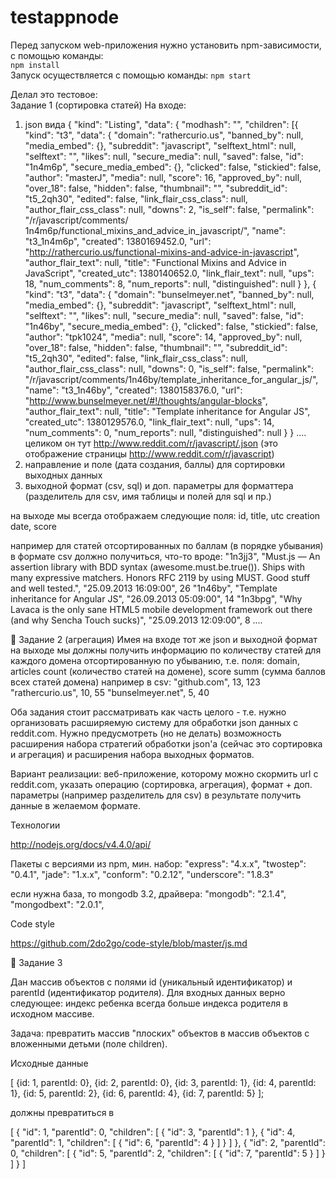 # testappnode
Перед запуском web-приложения нужно установить npm-зависимости, с помощью команды:</br>
`npm install`</br>
Запуск осуществляется с помощью команды:
`npm start`

Делал это тестовое:<br>
Задание 1 (сортировка статей)
На входе:
1. json вида
{
	"kind": "Listing",
	"data": {
    	"modhash": "",
    	"children": [{
        	"kind": "t3",
        	"data": {
            	"domain": "rathercurio.us",
            	"banned_by": null,
            	"media_embed": {},
            	"subreddit": "javascript",
            	"selftext_html": null,
            	"selftext": "",
            	"likes": null,
            	"secure_media": null,
            	"saved": false,
            	"id": "1n4m6p",
            	"secure_media_embed": {},
            	"clicked": false,
            	"stickied": false,
            	"author": "masterJ",
            	"media": null,
            	"score": 16,
            	"approved_by": null,
            	"over_18": false,
            	"hidden": false,
            	"thumbnail": "",
            	"subreddit_id": "t5_2qh30",
            	"edited": false,
            	"link_flair_css_class": null,
            	"author_flair_css_class": null,
            	"downs": 2,
            	"is_self": false,
            	"permalink": "/r/javascript/comments/
1n4m6p/functional_mixins_and_advice_in_javascript/",
            	"name": "t3_1n4m6p",
            	"created": 1380169452.0,
            	"url": "http://rathercurio.us/functional-mixins-and-advice-in-javascript",
            	"author_flair_text": null,
            	"title": "Functional Mixins and Advice in JavaScript",
            	"created_utc": 1380140652.0,
            	"link_flair_text": null,
            	"ups": 18,
            	"num_comments": 8,
            	"num_reports": null,
            	"distinguished": null
        	}
    	}, {
        	"kind": "t3",
        	"data": {
            	"domain": "bunselmeyer.net",
            	"banned_by": null,
            	"media_embed": {},
            	"subreddit": "javascript",
            	"selftext_html": null,
            	"selftext": "",
            	"likes": null,
            	"secure_media": null,
            	"saved": false,
            	"id": "1n46by",
            	"secure_media_embed": {},
            	"clicked": false,
            	"stickied": false,
            	"author": "tpk1024",
            	"media": null,
            	"score": 14,
            	"approved_by": null,
            	"over_18": false,
            	"hidden": false,
            	"thumbnail": "",
            	"subreddit_id": "t5_2qh30",
            	"edited": false,
            	"link_flair_css_class": null,
            	"author_flair_css_class": null,
            	"downs": 0,
            	"is_self": false,
            	"permalink": "/r/javascript/comments/1n46by/template_inheritance_for_angular_js/",
            	"name": "t3_1n46by",
            	"created": 1380158376.0,
            	"url": "http://www.bunselmeyer.net/#!/thoughts/angular-blocks",
            	"author_flair_text": null,
            	"title": "Template inheritance for Angular JS",
            	"created_utc": 1380129576.0,
            	"link_flair_text": null,
            	"ups": 14,
            	"num_comments": 0,
            	"num_reports": null,
            	"distinguished": null
        	}
    	}
....
целиком он тут http://www.reddit.com/r/javascript/.json (это отображение страницы http://www.reddit.com/r/javascript)
2. направление и поле (дата создания, баллы) для сортировки выходных данных
3. выходной формат (csv, sql) и доп. параметры для форматтера (разделитель для csv, имя таблицы и полей для sql и пр.)
 
на выходе мы всегда отображаем следующие поля:
id, title, utc creation date, score
 
например для статей отсортированных по баллам (в порядке убывания) в формате csv должно получиться, что-то вроде:
"1n3jj3", "Must.js — An assertion library with BDD syntax (awesome.must.be.true()). Ships with many expressive matchers. Honors RFC 2119 by using MUST. Good stuff and well tested.", "25.09.2013 16:09:00", 26
"1n46by", "Template inheritance for Angular JS", "26.09.2013 05:09:00", 14
"1n3bpg", "Why Lavaca is the only sane HTML5 mobile development framework out there (and why Sencha Touch sucks)", "25.09.2013 12:09:00", 8
....
 
 

Задание 2 (агрегация)
Имея на входе тот же json и выходной формат на выходе мы должны получить информацию по количеству статей для каждого домена отсортированную по убыванию, т.е. поля:
domain, articles count (количество статей на домене), score summ (сумма баллов всех статей домена)
например в csv:
"github.com", 13, 123
"rathercurio.us", 10, 55
"bunselmeyer.net", 5, 40
 
 
Оба задания стоит рассматривать как часть целого - т.е. нужно организовать расширяемую систему для обработки json данных с reddit.com.
Нужно предусмотреть (но не делать) возможность расширения набора стратегий обработки json'а (сейчас это сортировка и агрегация) и расширения набора выходных форматов.
 
Вариант реализации: веб-приложение, которому можно скормить url с reddit.com, указать  операцию (сортировка, агрегация), формат  + доп. параметры (например разделитель для csv) в результате получить данные в желаемом формате.
 
Технологии
 
http://nodejs.org/docs/v4.4.0/api/
 
Пакеты с версиями из npm, мин. набор:
		"express": "4.x.x",
		"twostep": "0.4.1",
		"jade": "1.x.x",
		"conform": "0.2.12",
		"underscore": "1.8.3"
 
если нужна база, то mongodb 3.2, драйвера:
		"mongodb": "2.1.4",
		"mongodbext": "2.0.1",
 
Сode style
 
https://github.com/2do2go/code-style/blob/master/js.md
 
 
 

Задание 3
 
Дан массив объектов с полями id (уникальный идентификатор) и parentId (идентификатор родителя). Для входных данных верно следующее: индекс ребенка всегда больше индекса родителя в исходном массиве.

Задача: превратить массив "плоских" объектов в массив объектов с вложенными детьми (поле children).
 
Исходные данные
 
[
	{id: 1, parentId: 0},
	{id: 2, parentId: 0},
	{id: 3, parentId: 1},
	{id: 4, parentId: 1},
	{id: 5, parentId: 2},
	{id: 6, parentId: 4},
	{id: 7, parentId: 5}
];
 
должны превратиться в
 
 
[
	{
    	"id": 1,
    	"parentId": 0,
    	"children": [
        	{
            	"id": 3,
            	"parentId": 1
        	},
        	{
            	"id": 4,
            	"parentId": 1,
            	"children": [
                	{
                    	"id": 6,
                    	"parentId": 4
                	}
            	]
        	}
    	]
	},
	{
    	"id": 2,
    	"parentId": 0,
    	"children": [
        	{
            	"id": 5,
            	"parentId": 2,
            	"children": [
                	{
                    	"id": 7,
                    	"parentId": 5
                	}
            	]
        	}
    	]
	}
]
 

